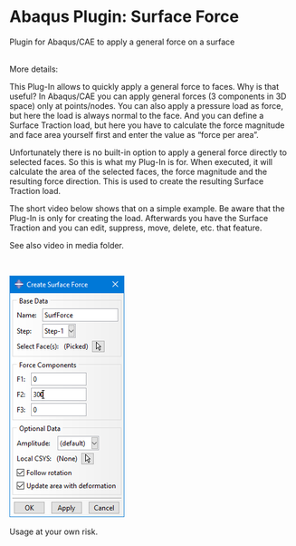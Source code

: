 # Abaqus Plugin: Surface Force
Plugin for Abaqus/CAE to apply a general force on a surface

<br>
More details:

This Plug-In allows to quickly apply a general force to faces. Why is that useful? In Abaqus/CAE you can apply general forces (3 components in 3D space) only at points/nodes. You can also apply a pressure load as force, but here the load is always normal to the face. And you can define a Surface Traction load, but here you have to calculate the force magnitude and face area yourself first and enter the value as “force per area”.

Unfortunately there is no built-in option to apply a general force directly to selected faces. So this is what my Plug-In is for. When executed, it will calculate the area of the selected faces, the force magnitude and the resulting force direction. This is used to create the resulting Surface Traction load.

The short video below shows that on a simple example. Be aware that the Plug-In is only for creating the load. Afterwards you have the Surface Traction and you can edit, suppress, move, delete, etc. that feature.

See also video in media folder.

<br>

![Image of Plugin UI](media/SurfForce_UI.png)

Usage at your own risk.